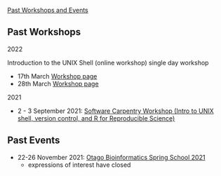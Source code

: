 [Past Workshops and Events](past)

## Past Workshops

2022


Introduction to the UNIX Shell (online workshop) single day workshop
- 17th March [Workshop page](https://otagocarpentries.github.io/2022-03-17-intro-bash/)
- 28th March [Workshop page](https://otagocarpentries.github.io/2022-03-28-intro-bash/)


2021

- 2 - 3 September 2021: [Software Carpentry Workshop (Intro to UNIX shell, version control, and R for Reproducible Science)](https://otagocarpentries.github.io/2021-09-02-otago/)


## Past Events

- 22-26 November 2021: [Otago Bioinformatics Spring School 2021](https://otagocarpentries.github.io/bioinformatics-spring-school-2021/)
  - expressions of interest have closed
